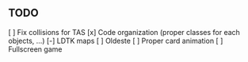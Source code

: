TODO
---

[ ] Fix collisions for TAS
[x] Code organization (proper classes for each objects, …)
[-] LDTK maps
[ ] Oldeste
[ ] Proper card animation
[ ] Fullscreen game
